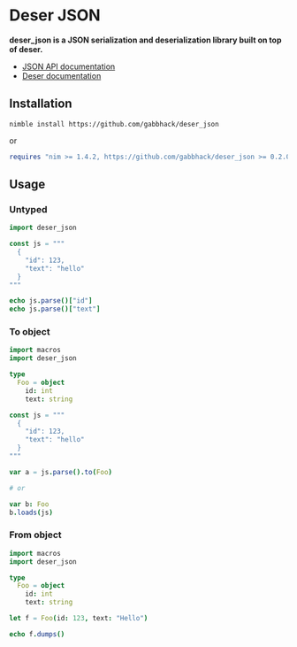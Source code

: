 # Deser JSON

**deser_json is a JSON serialization and deserialization library built on top of deser.**

- [JSON API documentation](https://gabbhack.github.io/deser_json/)
- [Deser documentation](https://deser.nim.town/)

## Installation
```
nimble install https://github.com/gabbhack/deser_json
```

or

```nim
requires "nim >= 1.4.2, https://github.com/gabbhack/deser_json >= 0.2.0"
```

## Usage

### Untyped

```nim
import deser_json

const js = """
  {
    "id": 123,
    "text": "hello"
  }
"""

echo js.parse()["id"]
echo js.parse()["text"]
```

### To object

```nim
import macros
import deser_json

type
  Foo = object
    id: int
    text: string

const js = """
  {
    "id": 123,
    "text": "hello"
  }
"""

var a = js.parse().to(Foo)

# or

var b: Foo
b.loads(js)
```

### From object

```nim
import macros
import deser_json

type
  Foo = object
    id: int
    text: string

let f = Foo(id: 123, text: "Hello")

echo f.dumps()
```

